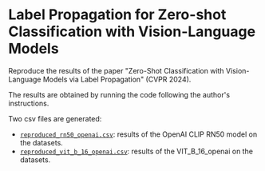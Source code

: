 # Label Propagation for Zero-shot Classification with Vision-Language Models

Reproduce the results of the paper "Zero-Shot Classification with Vision-Language Models via Label Propagation" (CVPR 2024).

The results are obtained by running the code following the author's instructions. 

Two csv files are generated:
- [`reproduced_rn50_openai.csv`](reproduced_rn50_openai.csv): results of the OpenAI CLIP RN50 model on the datasets.
- [`reproduced_vit_b_16_openai.csv`](reproduced_vit_b_16_openai.csv): results of the VIT_B_16_openai on the datasets.